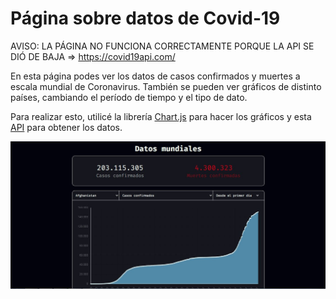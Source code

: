 # Página sobre datos de Covid-19

AVISO: LA PÁGINA NO FUNCIONA CORRECTAMENTE PORQUE LA API SE DIÓ DE BAJA => https://covid19api.com/

En esta página podes ver los datos de casos confirmados y muertes a escala mundial de Coronavirus. También se pueden ver gráficos de distinto países, cambiando el período de tiempo y el tipo de dato.

Para realizar esto, utilicé la librería [Chart.js](https://www.chartjs.org/) para hacer los gráficos y esta [API](https://covid19api.com/) para obtener los datos.

![](https://github.com/lucasigna/Datos-Covid-API/blob/main/img/github_img.JPG)
